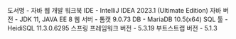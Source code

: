도서명 - 자바 웹 개발 워크북
IDE - IntelliJ IDEA 2023.1 (Ultimate Edition)
자바 버전 - JDK 11, JAVA EE 8
웹 서버 - 톰캣 9.0.73
DB - MariaDB 10.5(x64)
SQL 툴 - HeidiSQL 11.3.0.6295
스프링 프레임워크 버전 - 5.3.19
부트스트랩 버전 - 5.1.3
